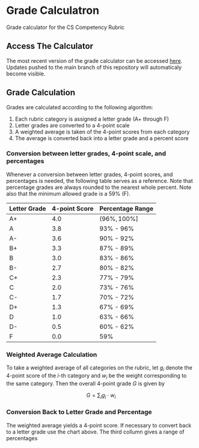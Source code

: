# Grade Calculatron
Grade calculator for the CS Competency Rubric

## Access The Calculator
The most recent version of the grade calculator can be accessed [here](http://jahatfriends.github.io/Grade-Calculatron).
Updates pushed to the main branch of this repository will automaticaly become visible.

## Grade Calculation
Grades are calculated according to the following algorithm:

1. Each rubric category is assigned a letter grade (A+ through F)
2. Letter grades are converted to a 4-point scale
3. A weighted average is taken of the 4-point scores from each category
4. The average is converted back into a letter grade and a percent score

### Conversion between letter grades, 4-point scale, and percentages
Whenever a conversion between letter grades, 4-point scores, and percentages is needed,
the following table serves as a reference. Note that percentage grades are always rounded
to the nearest whole percent. Note also that the minimum allowed grade is a 59% (F).

| Letter Grade | 4-point Score | Percentage Range |
|--------------|---------------|------------------|
|     A+       | 4.0           | $(96 \percent, 100 \%]$  |
|     A        | 3.8           | 93% - 96%        |
|     A-       | 3.6           | 90% - 92%        |
|     B+       | 3.3           | 87% - 89%        |
|     B        | 3.0           | 83% - 86%        |
|     B-       | 2.7           | 80% - 82%        |
|     C+       | 2.3           | 77% - 79%        |
|     C        | 2.0           | 73% - 76%        |
|     C-       | 1.7           | 70% - 72%        |
|     D+       | 1.3           | 67% - 69%        |
|     D        | 1.0           | 63% - 66%        |
|     D-       | 0.5           | 60% - 62%        |
|     F        | 0.0           | 59%              |

### Weighted Average Calculation
To take a weighted average of all categories on the rubric, let $g_i$ denote the 4-point score of the $i$-th category
and $w_i$ be the weight corresponding to the same category. Then the overall 4-point grade $G$ is given by 

$$G = \sum_i g_i \cdot w_i $$

### Conversion Back to Letter Grade and Percentage

The weighted average yields a 4-point score. If necessary to convert back to a letter grade use the chart above.
The third collumn gives a range of percentages
